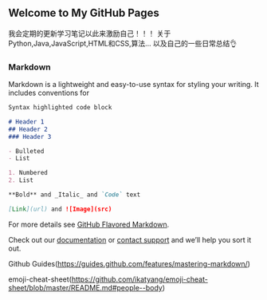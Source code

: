 ## Welcome to My GitHub Pages

我会定期的更新学习笔记以此来激励自己！！！
关于Python,Java,JavaScript,HTML和CSS,算法...
以及自己的一些日常总结:ok_hand:

### Markdown

Markdown is a lightweight and easy-to-use syntax for styling your writing. It includes conventions for
```markdown
Syntax highlighted code block

# Header 1
## Header 2
### Header 3

- Bulleted
- List

1. Numbered
2. List

**Bold** and _Italic_ and `Code` text

[Link](url) and ![Image](src)
```

For more details see [GitHub Flavored Markdown](https://guides.github.com/features/mastering-markdown/).

 Check out our [documentation](https://docs.github.com/categories/github-pages-basics/) or [contact support](https://support.github.com/contact) and we’ll help you sort it out.
 
 Github Guides(https://guides.github.com/features/mastering-markdown/)
 
 emoji-cheat-sheet(https://github.com/ikatyang/emoji-cheat-sheet/blob/master/README.md#people--body)
